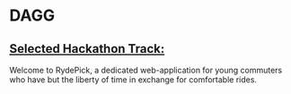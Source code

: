 # DAGG

## <u>Selected Hackathon Track:</u>

Welcome to RydePick, a dedicated web-application for young commuters who have but the liberty of time in exchange for comfortable rides.

